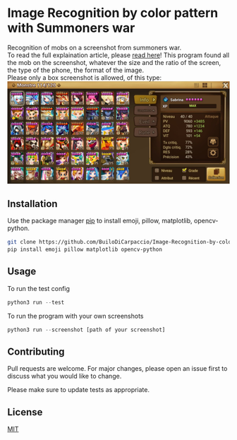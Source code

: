 # Image Recognition by color pattern with Summoners war 

Recognition of mobs on a screenshot from summoners war.\
To read the full explaination article, please [read here](https://medium.com/multi-image-recognition-by-color-patterns-game/multi-image-recognition-by-color-patterns-game-application-4cdb2ff9c6f1)!
This program found all the mob on the screenshot, whatever the size and the ratio of the screen, the type of the phone, the format of the image.\
Please only a box screenshot is allowed, of this type:\
![alt text](./screenshots/screen0.jpg)

## Installation

Use the package manager [pip](https://pip.pypa.io/en/stable/) to install emoji, pillow, matplotlib, opencv-python.

```bash
git clone https://github.com/BuiloDiCarpaccio/Image-Recognition-by-color-pattern-with-Summoners-war.git
pip install emoji pillow matplotlib opencv-python
```

## Usage

To run the test config
```python
python3 run --test
```

To run the program with your own screenshots
```python
python3 run --screenshot [path of your screenshot]
```

## Contributing
Pull requests are welcome. For major changes, please open an issue first to discuss what you would like to change.

Please make sure to update tests as appropriate.

## License
[MIT](https://choosealicense.com/licenses/mit/)
